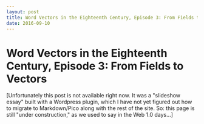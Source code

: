 ```yaml
---
layout: post
title: Word Vectors in the Eighteenth Century, Episode 3: From Fields to Vectors
date: 2016-09-10
---
```


# Word Vectors in the Eighteenth Century, Episode 3: From Fields to Vectors

[Unfortunately this post is not available right now. It was a "slideshow essay" built with a Wordpress plugin, which I have not yet figured out how to migrate to Markdown/Pico along with the rest of the site. So: this page is still "under construction," as we used to say in the Web 1.0 days...]
